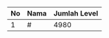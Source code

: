 | No | Nama            | Jumlah Level |
|----|-----------------|--------------|
| 1  | #    |    4980        |
